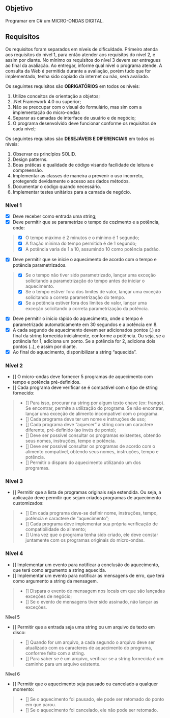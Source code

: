 ## Objetivo
Programar em C# um MICRO-ONDAS DIGITAL.

## Requisitos
Os requisitos foram separados em níveis de dificuldade. Primeiro atenda aos requisitos do nível 1, para então
atender aos requisitos do nível 2, e assim por diante. No mínimo os requisitos do nível 3 devem ser entregues ao
final da avaliação. Ao entregar, informe qual nível o programa atende. A consulta da Web é permitida durante a
avaliação, porém tudo que for implementado, tenha sido copiado da internet ou não, será avaliado.

Os seguintes requisitos são **OBRIGATÓRIOS** em todos os níveis:
1. Utilize conceitos de orientação a objetos;
2. .Net Framework 4.0 ou superior;
3. Não se preocupar com o visual do formulário, mas sim com a implementação do micro-ondas
4. Separar as camadas de interface de usuário e de negócio;
5. O programa desenvolvido deve funcionar conforme os requisitos de cada nível;

Os seguintes requisitos são **DESEJÁVEIS E DIFERENCIAIS** em todos os níveis:
1. Observar os princípios SOLID.
2. Design patterns.
3. Boas práticas e qualidade de código visando facilidade de leitura e compreensão.
4. Implementar as classes de maneira a prevenir o uso incorreto, protegendo devidamente o acesso aos dados
 métodos.
5. Documentar o código quando necessário.
6. Implementar testes unitários para a camada de negócio.

### Nível 1

- [x] Deve receber como entrada uma string;
- [x] Deve permitir que se parametrize o tempo de cozimento e a potência, onde:
> - [x] O tempo máximo é 2 minutos e o mínimo é 1 segundo;
> - [x] A fração mínima do tempo permitida é de 1 segundo;
> - [x] A potência varia de 1 a 10, assumindo 10 como potência padrão.
- [x] Deve permitir que se inicie o aquecimento de acordo com o tempo e potência parametrizados.
> - [x] Se o tempo não tiver sido parametrizado, lançar uma exceção solicitando a parametrização do
tempo antes de iniciar o aquecimento.
> - [x] Se o tempo estiver fora dos limites de valor, lançar uma exceção solicitando a correta
parametrização do tempo.
> - [x] Se a potência estiver fora dos limites de valor, lançar uma exceção solicitando a correta
parametrização da potência.

- [x] Deve permitir o início rápido do aquecimento, onde o tempo é parametrizado automaticamente em 30
segundos e a potência em 8.
- [x] A cada segundo de aquecimento devem ser adicionados pontos (.) ao final da string fornecida inicialmente,
conforme a potência. Ou seja, se a potência for 1, adiciona um ponto. Se a potência for 2, adiciona dois
pontos (..), e assim por diante.
- [x] Ao final do aquecimento, disponibilizar a string “aquecida”.

### Nível 2

- [] O micro-ondas deve fornecer 5 programas de aquecimento com tempo e potência pré-definidos.
- [] Cada programa deve verificar se é compatível com o tipo de string fornecido:
> - []  Para isso, procurar na string por algum texto chave (ex: frango). Se encontrar, permite a
utilização do programa. Se não encontrar, lançar uma exceção de alimento incompatível
com o programa.
> - [] Cada programa deve ter um nome e instruções de uso;
> - [] Cada programa deve “aquecer” a string com um caractere diferente, pré-definido (ao invés de
ponto);
> - [] Deve ser possível consultar os programas existentes, obtendo seus nomes, instruções, tempo e
potência.
> - [] Deve ser possível consultar os programas de acordo com o alimento compatível, obtendo seus
nomes, instruções, tempo e potência.
> - [] Permitir o disparo do aquecimento utilizando um dos programas.

### Nível 3

- [] Permitir que a lista de programas originais seja estendida. Ou seja, a aplicação deve permitir que sejam
criados programas de aquecimento customizados:
> - [] Em cada programa deve-se definir nome, instruções, tempo, potência e caractere de
“aquecimento”;
> - [] Cada programa deve implementar sua própria verificação de compatibilidade do alimento;
> - [] Uma vez que o programa tenha sido criado, ele deve constar juntamente com os programas originais
do micro-ondas.

### Nível 4

- [] Implementar um evento para notificar a conclusão do aquecimento, que terá como argumento a string
aquecida.
- [] Implementar um evento para notificar as mensagens de erro, que terá como argumento a string da
mensagem.
> - [] Dispara o evento de mensagem nos locais em que são lançadas exceções de negócio;
> - [] Se o evento de mensagens tiver sido assinado, não lançar as exceções.

Nível 5

- [] Permitir que a entrada seja uma string ou um arquivo de texto em disco:
> - [] Quando for um arquivo, a cada segundo o arquivo deve ser atualizado com os caracteres de
aquecimento do programa, conforme feito com a string.
> - [] Para saber se é um arquivo, verificar se a string fornecida é um caminho para um arquivo existente.

Nível 6

- [] Permitir que o aquecimento seja pausado ou cancelado a qualquer momento:
> - [] Se o aquecimento foi pausado, ele pode ser retomado do ponto em que parou.
> - [] Se o aquecimento foi cancelado, ele não pode ser retomado.
